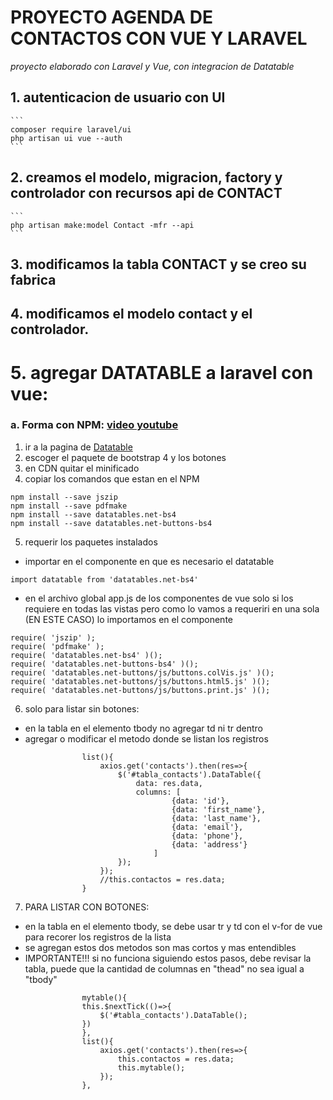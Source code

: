 # PROYECTO AGENDA DE CONTACTOS CON VUE Y LARAVEL
_proyecto elaborado con Laravel y Vue, con integracion de Datatable_

## 1. autenticacion de usuario con UI
    ```
    composer require laravel/ui
    php artisan ui vue --auth 
    ```

## 2. creamos el modelo, migracion, factory y controlador con recursos api de CONTACT 
    ```
    php artisan make:model Contact -mfr --api
    ```

## 3. modificamos la tabla CONTACT y se creo su fabrica

## 4. modificamos el modelo contact y el controlador.

# 5. agregar DATATABLE a laravel con vue:

### a. Forma con NPM: [video youtube](https://www.youtube.com/watch?v=P1Ci-dY9Hes&t=60s)
1. ir a la pagina de [Datatable](https://datatables.net/download/)
2. escoger el paquete de bootstrap 4 y los botones
3. en CDN quitar el minificado
4. copiar los comandos que estan en el NPM

```
npm install --save jszip
npm install --save pdfmake
npm install --save datatables.net-bs4
npm install --save datatables.net-buttons-bs4
```

5. requerir los paquetes instalados
* importar en el componente en que es necesario el datatable

```
import datatable from 'datatables.net-bs4'
```

* en el archivo global app.js de los componentes de vue solo si los requiere en todas las vistas pero como lo vamos a requeriri en una sola (EN ESTE CASO) lo importamos en el componente

```
require( 'jszip' );
require( 'pdfmake' );
require( 'datatables.net-bs4' )(); 
require( 'datatables.net-buttons-bs4' )();
require( 'datatables.net-buttons/js/buttons.colVis.js' )();
require( 'datatables.net-buttons/js/buttons.html5.js' )();
require( 'datatables.net-buttons/js/buttons.print.js' )();
```

6. solo para listar sin botones:
* en la tabla en el elemento tbody no agregar td ni tr dentro
* agregar o modificar el metodo donde se listan los registros

```
                list(){
                    axios.get('contacts').then(res=>{
                        $('#tabla_contacts').DataTable({
                            data: res.data,
                            columns: [
                                    {data: 'id'},
                                    {data: 'first_name'},
                                    {data: 'last_name'},
                                    {data: 'email'},
                                    {data: 'phone'},
                                    {data: 'address'}
                                ]
                        });
                    });
                    //this.contactos = res.data;
                }
```

7) PARA LISTAR CON BOTONES:
* en la tabla en el elemento tbody, se debe usar tr y td con el v-for de vue para recorer los registros de la lista
* se agregan estos dos metodos son mas cortos y mas entendibles
* IMPORTANTE!!! si no funciona siguiendo estos pasos, debe revisar la tabla, puede que la cantidad de columnas en "thead" no sea igual a "tbody"

```
                mytable(){
                this.$nextTick(()=>{
                    $('#tabla_contacts').DataTable();
                })
                },
                list(){
                    axios.get('contacts').then(res=>{
                        this.contactos = res.data;
                        this.mytable();
                    });
                },
```


            



